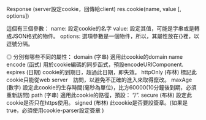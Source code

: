 Response (server設定cookie，回傳給client)
res.cookie(name, value [, options])

這個有三個參數：
name: 設定cookie的名字
value: 設定其值，可能是字串或是轉成JSON格式的物件。
options: 選項參數是一個物件，所以，其屬性放在{}裡，以逗號分隔。

◎ 分別有哪些不同的屬性：
domain (字串) 適用此cookie的domain name
encode (函式) 用於cookie編碼的同步函式，預設encodeURIComponent.
expires (日期) cookie的到期日，超過此日期，即失效。
httpOnly (布林) 標記此cookie只能從web server　訪問，以避免不正確的進入來取得竄改。
maxAge (數字) 設定此cookie的生存時間(毫秒為單位)，比方60000(10分鐘後到期，必須重新訪問)
path (字串) 適用此cookie的路徑，預設： “/”.
secure (布林) 設定此cookie是否只在https使用。
signed (布林) 此cookie是否要設簽章。(如果是true，必須使用cookie-parser設定簽章 )